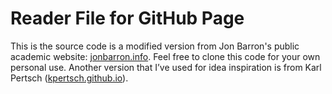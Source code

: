 # Reader File for GitHub Page

This is the source code is a modified version from Jon Barron's public academic website: [jonbarron.info](https://jonbarron.info/). Feel free to clone this code for your own personal use. Another version that I’ve used for idea inspiration is from Karl Pertsch ([kpertsch.github.io](https://kpertsch.github.io/)).
